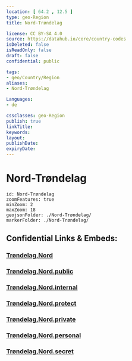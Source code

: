 ```yaml
---
location: [ 64.2 , 12.5 ] 
type: geo-Region
title: Nord-Trøndelag

license: CC BY-SA 4.0
source: https://datahub.io/core/country-codes
isDeleted: false
isReadOnly: false
draft: false
confidential: public

tags:
- geo/Country/Region
aliases:
- Nord-Trøndelag

Languages:
- de

cssclasses: geo-Region
publish: true
linkTitle: 
keywords: 
layout: 
publishDate: 
expiryDate: 
---
```


# Nord-Trøndelag

```leaflet
id: Nord-Trøndelag
zoomFeatures: true 
minZoom: 2 
maxZoom: 18
geojsonFolder: ./Nord-Trøndelag/
markerFolder: ./Nord-Trøndelag/
```


## Confidential Links & Embeds: 

### [Trøndelag,Nord](/_Standards/Earth/Continent/Europe/Europe~North/Norway/Counties~Norway/Trøndelag,Nord.md) 

### [Trøndelag,Nord.public](/_public/Earth/Continent/Europe/Europe~North/Norway/Counties~Norway/Trøndelag,Nord.public.md) 

### [Trøndelag,Nord.internal](/_internal/Earth/Continent/Europe/Europe~North/Norway/Counties~Norway/Trøndelag,Nord.internal.md) 

### [Trøndelag,Nord.protect](/_protect/Earth/Continent/Europe/Europe~North/Norway/Counties~Norway/Trøndelag,Nord.protect.md) 

### [Trøndelag,Nord.private](/_private/Earth/Continent/Europe/Europe~North/Norway/Counties~Norway/Trøndelag,Nord.private.md) 

### [Trøndelag,Nord.personal](/_personal/Earth/Continent/Europe/Europe~North/Norway/Counties~Norway/Trøndelag,Nord.personal.md) 

### [Trøndelag,Nord.secret](/_secret/Earth/Continent/Europe/Europe~North/Norway/Counties~Norway/Trøndelag,Nord.secret.md)

